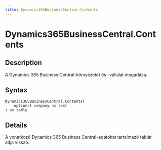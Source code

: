 ```yaml
---
title: Dynamics365BusinessCentral.Contents
---
```


# Dynamics365BusinessCentral.Contents


## Description

A Dynamics 365 Business Central-környezetet és -vállalat megadása.


## Syntax

```powerquery
Dynamics365BusinessCentral.Contents(
    optional company as text
) as table
```


## Details

A vonatkozó Dynamics 365 Business Central-adatokat tartalmazó táblát adja vissza. 


